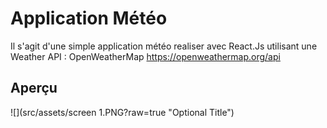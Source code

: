# Application Météo
Il s'agit d'une simple application météo realiser avec React.Js utilisant une Weather API : OpenWeatherMap https://openweathermap.org/api

## Aperçu

![](src/assets/screen 1.PNG?raw=true "Optional Title")
